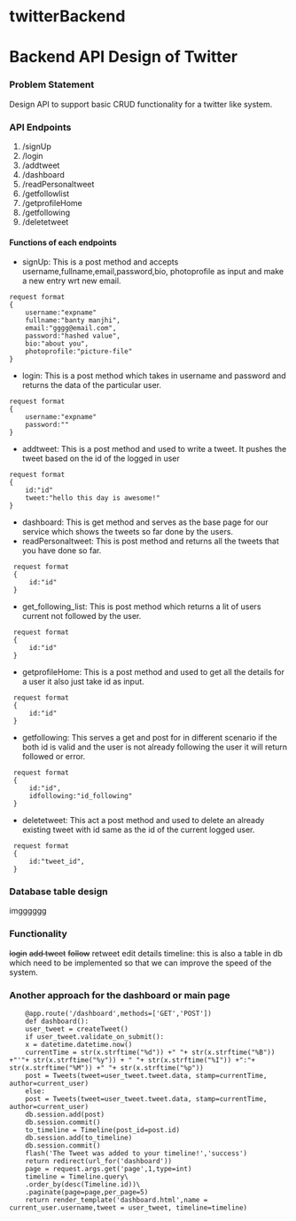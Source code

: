 # twitterBackend



# Backend API Design of Twitter   
  
### Problem Statement
Design API to support basic CRUD functionality for a twitter like system. 

### API Endpoints

 1. /signUp
 2. /login
 3. /addtweet
 4. /dashboard
 5. /readPersonaltweet
 6. /getfollowlist
 7. /getprofileHome
 8. /getfollowing
 9. /deletetweet

#### Functions of each endpoints

 - signUp: This is a post method and accepts username,fullname,email,password,bio, photoprofile as input and make a new entry wrt new email.
 ```
 request format
 {
	 username:"expname"
	 fullname:"banty manjhi",
	 email:"gggg@email.com",
	 password:"hashed value",
	 bio:"about you", 
	 photoprofile:"picture-file"
 }
 ```
 - login: This is a post method which takes in username and password and returns the data of the particular user.
 ```
 request format
 {
	 username:"expname"
	 password:""
 }
 ```
 - addtweet: This is a post method and used to write a tweet. It pushes the tweet based on the id of the logged in user 
 ```
 request format
 {
	 id:"id"
	 tweet:"hello this day is awesome!"
 }
 ```
 - dashboard: This is get method and serves as the base page for our service which shows the tweets so far done by the users.
 - readPersonaltweet: This is post method and returns all the tweets that you have done so far.
```
 request format
 {
	 id:"id"
 }
 ```
 
 - get_following_list: This is post method which returns a lit of users current not followed by the user.
```
 request format
 {
	 id:"id"
 }
 ``` 
 
 - getprofileHome: This is a post method and used to get all the details for a user it also just take id as input.
```
 request format
 {
	 id:"id"
 }
 ``` 
 
 - getfollowing: This serves a get and post for in different scenario if the both id is valid and the user is not already following the user it will return followed or error. 
```
 request format
 {
	 id:"id",
	 idfollowing:"id_following"
 }
 ```
 
 - deletetweet: This act a post method and used to delete an already existing tweet with id same as the id of the current logged user.
```
 request format
 {
	 id:"tweet_id",
 }
 ``` 

### Database table design

 imgggggg


### Functionality 
~~login~~
~~add tweet~~
~~follow~~
retweet 
edit details
timeline: this is also a table in db which need to be implemented so that we can improve the speed of the system.

### Another approach for the dashboard or main page  
```  
	@app.route('/dashboard',methods=['GET','POST'])
	def dashboard():
	user_tweet = createTweet()
	if user_tweet.validate_on_submit():
	x = datetime.datetime.now()
	currentTime = str(x.strftime("%d")) +" "+ str(x.strftime("%B")) +"'"+ str(x.strftime("%y")) + " "+ str(x.strftime("%I")) +":"+ str(x.strftime("%M")) +" "+ str(x.strftime("%p"))
	post = Tweets(tweet=user_tweet.tweet.data, stamp=currentTime, author=current_user)
	else:
	post = Tweets(tweet=user_tweet.tweet.data, stamp=currentTime, author=current_user)
	db.session.add(post)
	db.session.commit()
	to_timeline = Timeline(post_id=post.id)
	db.session.add(to_timeline)
	db.session.commit()
	flash('The Tweet was added to your timeline!','success')
	return redirect(url_for('dashboard'))
	page = request.args.get('page',1,type=int)
	timeline = Timeline.query\
	.order_by(desc(Timeline.id))\
	.paginate(page=page,per_page=5)
	return render_template('dashboard.html',name = current_user.username,tweet = user_tweet, timeline=timeline) 
```  
